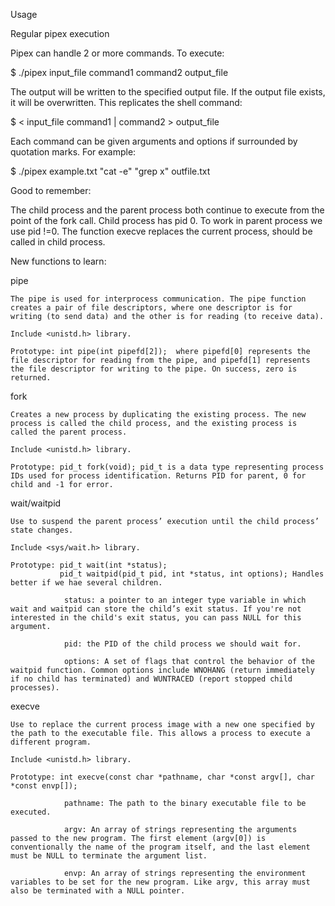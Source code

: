 Usage

Regular pipex execution

Pipex can handle 2 or more commands. To execute:

$ ./pipex input_file command1 command2 output_file

The output will be written to the specified output file. If the output file exists, it will be overwritten. This replicates the shell command:

$ < input_file command1 | command2 > output_file

Each command can be given arguments and options if surrounded by quotation marks. For example:

$ ./pipex example.txt "cat -e" "grep x" outfile.txt


Good to remember:

The child process and the parent process both continue to execute from the point of the fork call.
Child process has pid 0. To work in parent process we use pid !=0.
The function execve replaces the current process, should be called in child process.


New functions to learn:

pipe

    The pipe is used for interprocess communication. The pipe function creates a pair of file descriptors, where one descriptor is for writing (to send data) and the other is for reading (to receive data).

    Include <unistd.h> library.

    Prototype: int pipe(int pipefd[2]);  where pipefd[0] represents the file descriptor for reading from the pipe, and pipefd[1] represents the file descriptor for writing to the pipe. On success, zero is returned.

fork

    Creates a new process by duplicating the existing process. The new process is called the child process, and the existing process is called the parent process.

    Include <unistd.h> library.

    Prototype: pid_t fork(void); pid_t is a data type representing process IDs used for process identification. Returns PID for parent, 0 for child and -1 for error.

wait/waitpid

    Use to suspend the parent process’ execution until the child process’ state changes.

    Include <sys/wait.h> library.

    Prototype: pid_t wait(int *status);
               pid_t waitpid(pid_t pid, int *status, int options); Handles better if we hae several children. 

                status: a pointer to an integer type variable in which wait and waitpid can store the child’s exit status. If you're not interested in the child's exit status, you can pass NULL for this argument.

                pid: the PID of the child process we should wait for.

                options: A set of flags that control the behavior of the waitpid function. Common options include WNOHANG (return immediately if no child has terminated) and WUNTRACED (report stopped child processes).

execve

    Use to replace the current process image with a new one specified by the path to the executable file. This allows a process to execute a different program.

    Include <unistd.h> library.

    Prototype: int execve(const char *pathname, char *const argv[], char *const envp[]);

                pathname: The path to the binary executable file to be executed.

                argv: An array of strings representing the arguments passed to the new program. The first element (argv[0]) is conventionally the name of the program itself, and the last element must be NULL to terminate the argument list.

                envp: An array of strings representing the environment variables to be set for the new program. Like argv, this array must also be terminated with a NULL pointer.